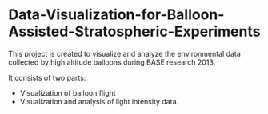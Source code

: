 Data-Visualization-for-Balloon-Assisted-Stratospheric-Experiments
=================================================================

This project is created to visualize and analyze the environmental data collected by high altitude balloons during BASE research 2013.

It consists of two parts:
* Visualization of balloon flight
* Visualization and analysis of light intensity data.
